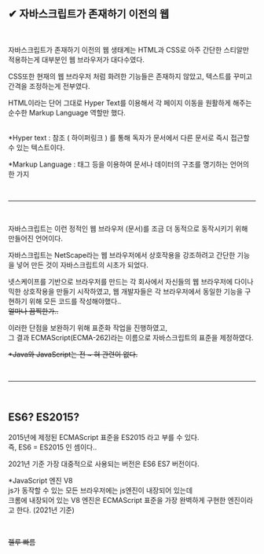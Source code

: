 ## ✔ 자바스크립트가 존재하기 이전의 웹

<br>

자바스크립트가 존재하기 이전의 웹 생태계는 HTML과 CSS로 아주 간단한 스티알만 적용하는게 대부분인 웹 브라우저가 대다수였다.

CSS또한 현재의 웹 브라우저 처럼 화려한 기능들은 존재하지 않았고, 텍스트를 꾸미고 간격을 조정하는게 전부였다. 

HTML이라는 단어 그대로 Hyper Text를 이용해서 각 페이지 이동을 원활하게 해주는 순수한 Markup Language 역할만 했다.
<br><br>

*Hyper text : 참조 ( 하이퍼링크 ) 를 통해 독자가 문서에서 다른 문서로 즉시 접근할 수 있는 텍스트이다.

*Markup Language : 태그 등을 이용하여 문서나 데이터의 구조를 명기하는 언어의 한 가지

<br>

***

<br>

자바스크립트는 이런 정적인 웹 브라우저 (문서)를 조금 더 동적으로 동작시키기 위해 만들어진 언어이다. 

자바스크립트는 NetScape라는 웹 브라우저에서 상호작용을 강조하려고 간단한 기능을 넣어 만든 것이 자바스크립트의 시초가 되었다.

넷스케이프를 기반으로 브라우저를 만드는 각 회사에서 자신들의 웹 브라우저에 다이나믹한 상호작용을 만들기 시작하였고, 웹 개발자들은 각 브라우저에서 동일한 기능을 구현하기 위해 모든 코드를 작성해야했다..  
~~얼마나 끔찍한가..~~

이러한 단점을 보완하기 위해 표준화 작업을 진행하였고,  
그 결과 ECMAScript(ECMA-262)라는 이름으로 자바스크립트의 표준을 제정하였다.

~~*Java와 JavaScript는 전 ~ 혀 관련이 없다.~~

<br>

***

<br>

## ES6? ES2015?
2015년에 제정된 ECMAScript 표준을 ES2015 라고 부를 수 있다.   
즉, ES6 = ES2015 인 셈이다..

2021년 기준 가장 대중적으로 사용되는 버전은 ES6 ES7 버전이다.

*JavaScript 엔진 V8  
js가 동작할 수 있는 모든 브라우저에는 js엔진이 내장되어 있는데  
크롬에 내장되어 있는 V8 엔진은 ECMAScript 표준을 가장 완벽하게 구현한 엔진이라고 한다. (2021년 기준)  

<br>

~~젤루 빠름~~


